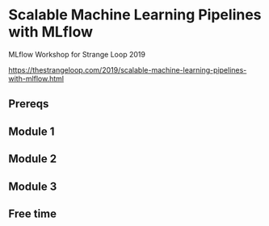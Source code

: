# Scalable Machine Learning Pipelines with MLflow
MLflow Workshop for Strange Loop 2019

https://thestrangeloop.com/2019/scalable-machine-learning-pipelines-with-mlflow.html


## Prereqs


## Module 1


## Module 2


## Module 3


## Free time

